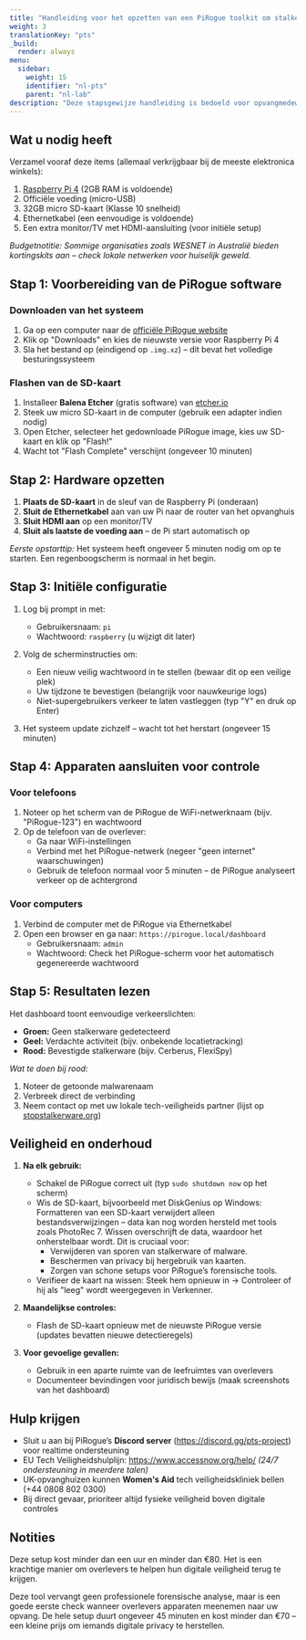 ```yaml
---
title: "Handleiding voor het opzetten van een PiRogue toolkit om stalkerware te detecteren"
weight: 3
translationKey: "pts"
_build:
  render: always
menu:
  sidebar:
    weight: 15
    identifier: "nl-pts"
    parent: "nl-lab"
description: "Deze stapsgewijze handleiding is bedoeld voor opvangmedewerkers zonder technische achtergrond. Het helpt u een eenvoudig apparaat op te zetten dat computers en telefoons kan controleren op verborgen trackingsoftware die door daders wordt gebruikt."
---
```


## Wat u nodig heeft

Verzamel vooraf deze items (allemaal verkrijgbaar bij de meeste elektronica winkels):

1. [Raspberry Pi 4](https://www.raspberrypi.com/products/raspberry-pi-4-model-b/) (2GB RAM is voldoende)  
2. Officiële voeding (micro-USB)  
3. 32GB micro SD-kaart (Klasse 10 snelheid)  
4. Ethernetkabel (een eenvoudige is voldoende)  
5. Een extra monitor/TV met HDMI-aansluiting (voor initiële setup)  

*Budgetnotitie: Sommige organisaties zoals WESNET in Australië bieden kortingskits aan – check lokale netwerken voor huiselijk geweld.*

## Stap 1: Voorbereiding van de PiRogue software  

### Downloaden van het systeem  

1. Ga op een computer naar de [officiële PiRogue website](https://pts-project.org)  
2. Klik op "Downloads" en kies de nieuwste versie voor Raspberry Pi 4   
3. Sla het bestand op (eindigend op `.img.xz`) – dit bevat het volledige besturingssysteem  

### Flashen van de SD-kaart

1. Installeer **Balena Etcher** (gratis software) van [etcher.io](https://www.balena.io/etcher/)  
2. Steek uw micro SD-kaart in de computer (gebruik een adapter indien nodig)  
3. Open Etcher, selecteer het gedownloade PiRogue image, kies uw SD-kaart en klik op "Flash!"  
4. Wacht tot "Flash Complete" verschijnt (ongeveer 10 minuten)

## Stap 2: Hardware opzetten  

1. **Plaats de SD-kaart** in de sleuf van de Raspberry Pi (onderaan)  
2. **Sluit de Ethernetkabel** aan van uw Pi naar de router van het opvanghuis  
3. **Sluit HDMI aan** op een monitor/TV  
4. **Sluit als laatste de voeding aan** – de Pi start automatisch op  

*Eerste opstarttip:* Het systeem heeft ongeveer 5 minuten nodig om op te starten. Een regenboogscherm is normaal in het begin.

## Stap 3: Initiële configuratie  

1. Log bij prompt in met:  
   - Gebruikersnaam: `pi`  
   - Wachtwoord: `raspberry` (u wijzigt dit later)  

2. Volg de scherminstructies om:  
   - Een nieuw veilig wachtwoord in te stellen (bewaar dit op een veilige plek)  
   - Uw tijdzone te bevestigen (belangrijk voor nauwkeurige logs)  
   - Niet-supergebruikers verkeer te laten vastleggen (typ "Y" en druk op Enter)   

3. Het systeem update zichzelf – wacht tot het herstart (ongeveer 15 minuten)

## Stap 4: Apparaten aansluiten voor controle  

### Voor telefoons

1. Noteer op het scherm van de PiRogue de WiFi-netwerknaam (bijv. "PiRogue-123") en wachtwoord  
2. Op de telefoon van de overlever:  
   - Ga naar WiFi-instellingen  
   - Verbind met het PiRogue-netwerk (negeer "geen internet" waarschuwingen)  
   - Gebruik de telefoon normaal voor 5 minuten – de PiRogue analyseert verkeer op de achtergrond   

### Voor computers

1. Verbind de computer met de PiRogue via Ethernetkabel  
2. Open een browser en ga naar: `https://pirogue.local/dashboard`  
   - Gebruikersnaam: `admin`  
   - Wachtwoord: Check het PiRogue-scherm voor het automatisch gegenereerde wachtwoord

## Stap 5: Resultaten lezen  

Het dashboard toont eenvoudige verkeerslichten:

- **Groen:** Geen stalkerware gedetecteerd  
- **Geel:** Verdachte activiteit (bijv. onbekende locatietracking)  
- **Rood:** Bevestigde stalkerware (bijv. Cerberus, FlexiSpy)   

*Wat te doen bij rood:*

1. Noteer de getoonde malwarenaam  
2. Verbreek direct de verbinding  
3. Neem contact op met uw lokale tech-veiligheids partner (lijst op [stopstalkerware.org](https://stopstalkerware.org/resources/#find-support))

## Veiligheid en onderhoud  

1. **Na elk gebruik:**  
   - Schakel de PiRogue correct uit (typ `sudo shutdown now` op het scherm)  
   - Wis de SD-kaart, bijvoorbeeld met DiskGenius op Windows: Formatteren van een SD-kaart verwijdert alleen bestandsverwijzingen – data kan nog worden hersteld met tools zoals PhotoRec 7. Wissen overschrijft de data, waardoor het onherstelbaar wordt. Dit is cruciaal voor:
      - Verwijderen van sporen van stalkerware of malware.
      - Beschermen van privacy bij hergebruik van kaarten.
      - Zorgen van schone setups voor PiRogue’s forensische tools.
   - Verifieer de kaart na wissen: Steek hem opnieuw in → Controleer of hij als "leeg" wordt weergegeven in Verkenner.

2. **Maandelijkse controles:**  
   - Flash de SD-kaart opnieuw met de nieuwste PiRogue versie (updates bevatten nieuwe detectieregels)   

3. **Voor gevoelige gevallen:**  
   - Gebruik in een aparte ruimte van de leefruimtes van overlevers  
   - Documenteer bevindingen voor juridisch bewijs (maak screenshots van het dashboard)

## Hulp krijgen  

- Sluit u aan bij PiRogue’s **Discord server** (https://discord.gg/pts-project) voor realtime ondersteuning  
- EU Tech Veiligheidshulplijn: https://www.accessnow.org/help/ *(24/7 ondersteuning in meerdere talen)*
- UK-opvanghuizen kunnen **Women's Aid** tech veiligheidskliniek bellen (+44 0808 802 0300)   
- Bij direct gevaar, prioriteer altijd fysieke veiligheid boven digitale controles

## Notities

Deze setup kost minder dan een uur en minder dan €80. Het is een krachtige manier om overlevers te helpen hun digitale veiligheid terug te krijgen.

Deze tool vervangt geen professionele forensische analyse, maar is een goede eerste check wanneer overlevers apparaten meenemen naar uw opvang. De hele setup duurt ongeveer 45 minuten en kost minder dan €70 – een kleine prijs om iemands digitale privacy te herstellen.

